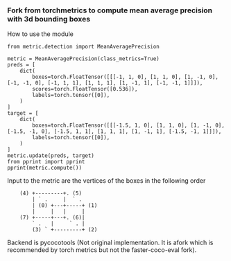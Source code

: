 ### Fork from torchmetrics to compute mean average precision with 3d bounding boxes

How to use the module
```
from metric.detection import MeanAveragePrecision

metric = MeanAveragePrecision(class_metrics=True)
preds = [
    dict(
        boxes=torch.FloatTensor([[[-1, 1, 0], [1, 1, 0], [1, -1, 0], [-1, -1, 0], [-1, 1, 1], [1, 1, 1], [1, -1, 1], [-1, -1, 1]]]),
        scores=torch.FloatTensor([0.536]),
        labels=torch.tensor([0]),
    )
]
target = [
    dict(
        boxes=torch.FloatTensor([[[-1.5, 1, 0], [1, 1, 0], [1, -1, 0], [-1.5, -1, 0], [-1.5, 1, 1], [1, 1, 1], [1, -1, 1], [-1.5, -1, 1]]]),
        labels=torch.tensor([0]),
    )
]
metric.update(preds, target)
from pprint import pprint
pprint(metric.compute())
```

Input to the metric are the vertices of the boxes in the following order

        (4) +---------+. (5)
            | ` .     |  ` .
            | (0) +---+-----+ (1)
            |     |   |     |
        (7) +-----+---+. (6)|
            ` .   |     ` . |
            (3) ` +---------+ (2)

Backend is pycocotools (Not original implementation. It is afork which is recommended by torch metrics but not the faster-coco-eval fork).